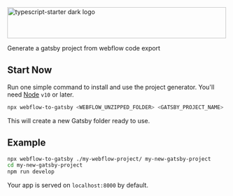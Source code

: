 <img height="71" width="500" alt="typescript-starter dark logo" src="https://user-images.githubusercontent.com/16015833/74645771-d209bb80-5178-11ea-8c8a-80fa008e7793.png">

Generate a gatsby project from webflow code export

## Start Now

Run one simple command to install and use the project generator. You'll need [Node](https://nodejs.org/) `v10` or later.

```bash
npx webflow-to-gatsby <WEBFLOW_UNZIPPED_FOLDER> <GATSBY_PROJECT_NAME>
```

This will create a new Gatsby folder ready to use.

## Example

```bash
npx webflow-to-gatsby ./my-webflow-project/ my-new-gatsby-project
cd my-new-gatsby-project
npm run develop
```

Your app is served on `localhost:8000` by default.
